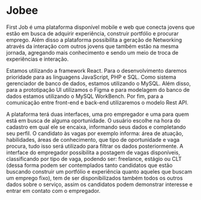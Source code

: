 # Jobee

First Job é uma plataforma disponível mobile e web que conecta jovens que estão em busca de adquirir experiência, construir portfólio e procurar emprego. Além disso a plataforma possibilita a geração de Networking através da interação com outros jovens que também estão na mesma jornada, agregando mais conhecimento e sendo um meio de troca de experiências e interação.

Estamos utilizando a framework React. Para o desenvolvimento daremos prioridade para as linguagens JavaScript, PHP e SQL. Como sistema gerenciador de banco de dados, estamos utilizando o MySQL. Além disso, para a prototipação UI utilizamos o Figma e para modelagem do banco de dados estamos utilizando o MySQL WorkBench. Por fim, para a comunicação entre front-end e back-end utilizaremos o modelo Rest API.

A plataforma terá duas interfaces, uma pro empregador e uma para quem está em busca de alguma oportunidade. O usuário escolhe na hora do cadastro em qual ele se encaixa, informando seus dados e completando seu perfil. O candidato às vagas por exemplo informa: área de atuação, habilidades, áreas de conhecimento, que tipo de oportunidade e vaga procura, tudo isso será utilizado para filtrar os dados posteriormente. A interface do empregador possibilita a postagem de vagas disponíveis, classificando por tipo de vaga, podendo ser: freelance, estágio ou CLT (dessa forma podem ser contemplados tanto candidatos que estão buscando construir um portfólio e experiência quanto aqueles que buscam um emprego fixo), tem de ser disponibilizados também todos os outros dados sobre o serviço, assim os candidatos podem demonstrar interesse e entrar em contato com o empregador.
